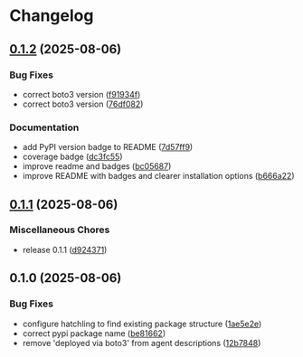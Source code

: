 # Changelog

## [0.1.2](https://github.com/dwmkerr/aws-agentcore-a2a-proxy/compare/v0.1.1...v0.1.2) (2025-08-06)


### Bug Fixes

* correct boto3 version ([f91934f](https://github.com/dwmkerr/aws-agentcore-a2a-proxy/commit/f91934fed941619208674b79b721b12cf82463b2))
* correct boto3 version ([76df082](https://github.com/dwmkerr/aws-agentcore-a2a-proxy/commit/76df08226222cd35b42c950755ea7f43371c5635))


### Documentation

* add PyPI version badge to README ([7d57ff9](https://github.com/dwmkerr/aws-agentcore-a2a-proxy/commit/7d57ff983eea68d862b4593686a5b7bad7ad61fc))
* coverage badge ([dc3fc55](https://github.com/dwmkerr/aws-agentcore-a2a-proxy/commit/dc3fc5568c16f86d557d1dbe169fc55dbbe2ad09))
* improve readme and badges ([bc05687](https://github.com/dwmkerr/aws-agentcore-a2a-proxy/commit/bc05687b86f66b07b0c736dd1ee334174661f2e5))
* improve README with badges and clearer installation options ([b666a22](https://github.com/dwmkerr/aws-agentcore-a2a-proxy/commit/b666a2236a32c8d48db3476da397e29a08afe245))

## [0.1.1](https://github.com/dwmkerr/aws-agentcore-a2a-proxy/compare/v0.1.0...v0.1.1) (2025-08-06)


### Miscellaneous Chores

* release 0.1.1 ([d924371](https://github.com/dwmkerr/aws-agentcore-a2a-proxy/commit/d924371c601dccec8caf8f9928e3cfb22b97e464))

## 0.1.0 (2025-08-06)


### Bug Fixes

* configure hatchling to find existing package structure ([1ae5e2e](https://github.com/dwmkerr/aws-agentcore-a2a-proxy/commit/1ae5e2ea010dd4d4f19b48d1c4983c6b0966c127))
* correct pypi package name ([be81662](https://github.com/dwmkerr/aws-agentcore-a2a-proxy/commit/be8166238ffbfadf9644cce0feb18b447a129585))
* remove 'deployed via boto3' from agent descriptions ([12b7848](https://github.com/dwmkerr/aws-agentcore-a2a-proxy/commit/12b7848724c795f8b922cf4822205e909df0b51b))
